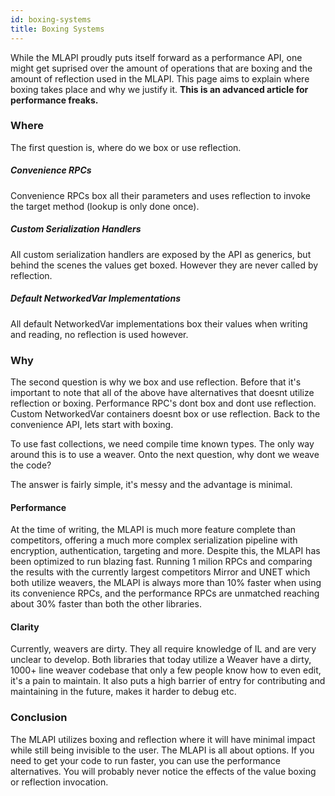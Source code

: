 ```yaml
---
id: boxing-systems
title: Boxing Systems
---
```


While the MLAPI proudly puts itself forward as a performance API, one might get suprised over the amount of operations that are boxing and the amount of reflection used in the MLAPI. This page aims to explain where boxing takes place and why we justify it. **This is an advanced article for performance freaks.**


### Where
The first question is, where do we box or use reflection.

##### Convenience RPCs
Convenience RPCs box all their parameters and uses reflection to invoke the target method (lookup is only done once).
##### Custom Serialization Handlers
All custom serialization handlers are exposed by the API as generics, but behind the scenes the values get boxed. However they are never called by reflection.
##### Default NetworkedVar Implementations
All default NetworkedVar implementations box their values when writing and reading, no reflection is used however.


### Why
The second question is why we box and use reflection. Before that it's important to note that all of the above have alternatives that doesnt utilize reflection or boxing. Performance RPC's dont box and dont use reflection. Custom NetworkedVar containers doesnt box or use reflection. Back to the convenience API, lets start with boxing.

To use fast collections, we need compile time known types. The only way around this is to use a weaver. Onto the next question, why dont we weave the code?

The answer is fairly simple, it's messy and the advantage is minimal.

#### Performance
At the time of writing, the MLAPI is much more feature complete than competitors, offering a much more complex serialization pipeline with encryption, authentication, targeting and more. Despite this, the MLAPI has been optimized to run blazing fast. Running 1 milion RPCs and comparing the results with the currently largest competitors Mirror and UNET which both utilize weavers, the MLAPI is always more than 10% faster when using its convenience RPCs, and the performance RPCs are unmatched reaching about 30% faster than both the other libraries.

#### Clarity
Currently, weavers are dirty. They all require knowledge of IL and are very unclear to develop. Both libraries that today utilize a Weaver have a dirty, 1000+ line weaver codebase that only a few people know how to even edit, it's a pain to maintain. It also puts a high barrier of entry for contributing and maintaining in the future, makes it harder to debug etc.


### Conclusion
The MLAPI utilizes boxing and reflection where it will have minimal impact while still being invisible to the user. The MLAPI is all about options. If you need to get your code to run faster, you can use the performance alternatives. You will probably never notice the effects of the value boxing or reflection invocation.